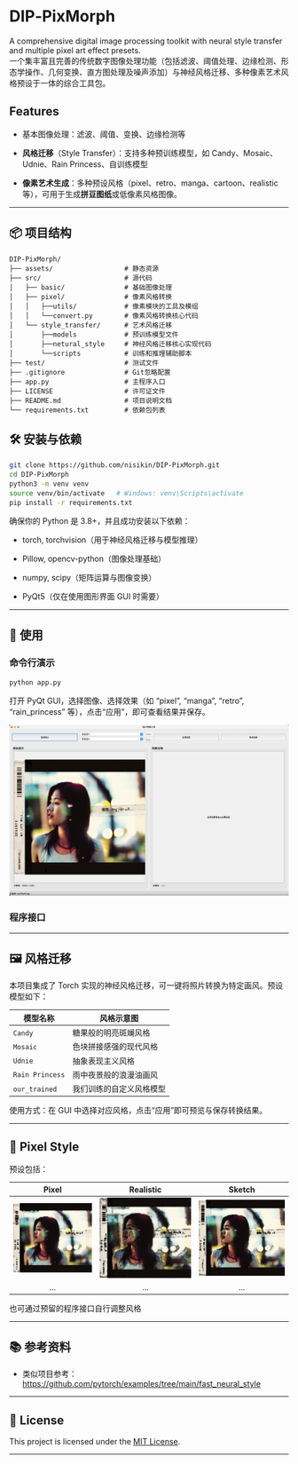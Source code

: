 #  DIP‑PixMorph

A comprehensive digital image processing toolkit with neural style transfer and multiple pixel art effect presets.<br>
一个集丰富且完善的传统数字图像处理功能（包括滤波、阈值处理、边缘检测、形态学操作、几何变换、直方图处理及噪声添加）与神经风格迁移、多种像素艺术风格预设于一体的综合工具包。

##  Features

- 基本图像处理：滤波、阈值、变换、边缘检测等
    
- **风格迁移**（Style Transfer）：支持多种预训练模型，如 Candy、Mosaic、Udnie、Rain Princess、自训练模型
    
- **像素艺术生成**：多种预设风格（pixel、retro、manga、cartoon、realistic 等），可用于生成**拼豆图纸**或低像素风格图像。
    

---
## 📦 项目结构
```
DIP-PixMorph/
├── assets/                  # 静态资源
├── src/                     # 源代码
│   ├── basic/               # 基础图像处理
│   ├── pixel/               # 像素风格转换
│   │   ├──utils/            # 像素模块的工具及模组
│   │   └──convert.py        # 像素风格转换核心代码
│   └── style_transfer/      # 艺术风格迁移
│       ├──models            # 预训练模型文件
│       ├──netural_style     # 神经风格迁移核心实现代码
│       └──scripts           # 训练和推理辅助脚本
├── test/                    # 测试文件
├── .gitignore               # Git忽略配置
├── app.py                   # 主程序入口
├── LICENSE                  # 许可证文件
├── README.md                # 项目说明文档
└── requirements.txt         # 依赖包列表
```
## 🛠️ 安装与依赖

```bash
git clone https://github.com/nisikin/DIP-PixMorph.git
cd DIP-PixMorph
python3 -m venv venv
source venv/bin/activate   # Windows: venv\Scripts\activate
pip install -r requirements.txt
```

确保你的 Python 是 3.8+，并且成功安装以下依赖：

- torch, torchvision（用于神经风格迁移与模型推理）

- Pillow, opencv-python（图像处理基础）

- numpy, scipy（矩阵运算与图像变换）

- PyQt5（仅在使用图形界面 GUI 时需要）

---

## 🚀 使用

### 命令行演示

```bash
python app.py
```

打开 PyQt GUI，选择图像、选择效果（如 “pixel”, “manga”, “retro”, “rain_princess” 等），点击“应用”，即可查看结果并保存。

![GUI界面示意图](assets/readme/GUI.jpg)

### 程序接口


---
## 🖼️ 风格迁移
本项目集成了 Torch 实现的神经风格迁移，可一键将照片转换为特定画风。预设模型如下：

| 模型名称            | 风格示意图        |
|-----------------|--------------|
| `Candy`         | 糖果般的明亮斑斓风格   |
| `Mosaic`        | 色块拼接感强的现代风格  |
| `Udnie`         | 抽象表现主义风格     |
| `Rain Princess` | 雨中夜景般的浪漫油画风  |
| `our_trained`   | 我们训练的自定义风格模型 |

使用方式：在 GUI 中选择对应风格，点击“应用”即可预览与保存转换结果。

---
## 🎨 Pixel Style 

预设包括：



|                 Pixel                 |                   Realistic                   |                 Sketch                  |
|:-------------------------------------:|:---------------------------------------------:|:---------------------------------------:|
| ![pixel.jpg](assets/readme/pixel.jpg) | ![realistic.jpg](assets/readme/realistic.jpg) | ![sketch.jpg](assets/readme/sketch.jpg) |
|                  ...                  |                      ...                      |                   ...                   |

也可通过预留的程序接口自行调整风格

---

## 📚 参考资料

- 类似项目参考：https://github.com/pytorch/examples/tree/main/fast_neural_style

---

## 📄 License

This project is licensed under the [MIT License](LICENSE).

---
